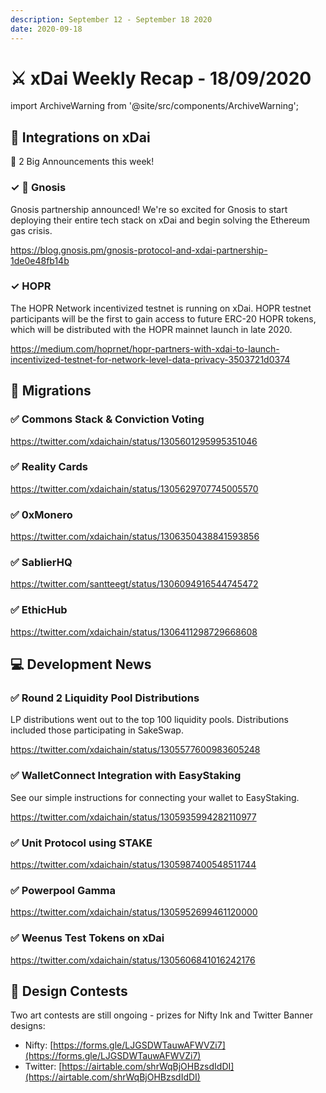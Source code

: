 ```yaml
---
description: September 12 - September 18 2020
date: 2020-09-18
---
```


# ⚔️ xDai Weekly Recap - 18/09/2020

import ArchiveWarning from '@site/src/components/ArchiveWarning';

<ArchiveWarning />

## :handshake: Integrations on xDai

:tada: 2 Big Announcements this week!

### ✓ :owl: Gnosis

Gnosis partnership announced! We're so excited for Gnosis to start deploying their entire tech stack on xDai and begin solving the Ethereum gas crisis.

https://blog.gnosis.pm/gnosis-protocol-and-xdai-partnership-1de0e48fb14b

### ✓ HOPR

The HOPR Network incentivized testnet is running on xDai. HOPR testnet participants will be the first to gain access to future ERC-20 HOPR tokens, which will be distributed with the HOPR mainnet launch in late 2020.

https://medium.com/hoprnet/hopr-partners-with-xdai-to-launch-incentivized-testnet-for-network-level-data-privacy-3503721d0374

## :butterfly: Migrations

### ✅  Commons Stack & Conviction Voting

https://twitter.com/xdaichain/status/1305601295995351046

### ✅  Reality Cards

https://twitter.com/xdaichain/status/1305629707745005570

### ✅  0xMonero

https://twitter.com/xdaichain/status/1306350438841593856

### ✅  SablierHQ

https://twitter.com/santteegt/status/1306094916544745472

### ✅  EthicHub

https://twitter.com/xdaichain/status/1306411298729668608

## :computer: Development News

### ✅  Round 2 Liquidity Pool Distributions

LP distributions went out to the top 100 liquidity pools. Distributions included those participating in SakeSwap.

https://twitter.com/xdaichain/status/1305577600983605248

### ✅  WalletConnect Integration with EasyStaking

See our simple instructions for connecting your wallet to EasyStaking.

https://twitter.com/xdaichain/status/1305935994282110977

### ✅ Unit Protocol using STAKE

https://twitter.com/xdaichain/status/1305987400548511744

### ✅ Powerpool Gamma

https://twitter.com/xdaichain/status/1305952699461120000

### ✅  Weenus Test Tokens on xDai

https://twitter.com/xdaichain/status/1305606841016242176

## :art: Design Contests

Two art contests are still ongoing - prizes for Nifty Ink and Twitter Banner designs:

* Nifty: [https://forms.gle/LJGSDWTauwAFWVZi7](https://forms.gle/LJGSDWTauwAFWVZi7)
* Twitter: [https://airtable.com/shrWqBjOHBzsdIdDI](https://airtable.com/shrWqBjOHBzsdIdDI)

##
